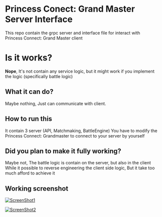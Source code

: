# Princess Conect: Grand Master Server Interface

This repo contain the grpc server and interface file for interact with Princess Connect: Grand Master client

# Is it works?
**Nope**, It's not contain any service logic, but it might work if you implement the logic (specifically battle logic)

## What it can do?
Maybe nothing, Just can communicate with client.

## How to run this
It contain 3 server (API, Matchmaking, BattleEngine)
You have to modify the Princess Connect: Grandmaster to connect to your server by yourself

## Did you plan to make it fully working?
Maybe not, The battle logic is contain on the server, but also in the client
While it possible to reverse engineering the client side logic, But it take too much afford to achieve it

## Working screenshot

[![ScreenShot1](https://pic.4th.in/images/2022/04/22/01.png)](https://pic.4th.in/images/2022/04/22/01.png)

[![ScreenShot2](https://pic.4th.in/images/2022/04/22/02.png)](https://pic.4th.in/images/2022/04/22/02.png)

